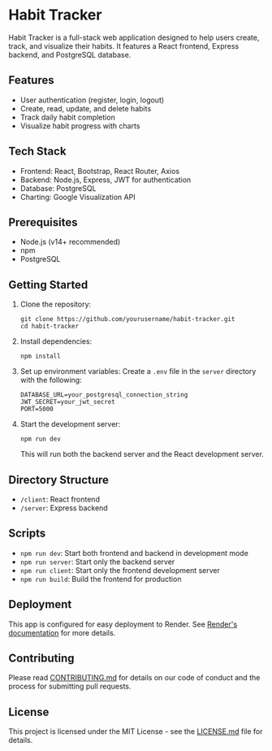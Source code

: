 # Habit Tracker

Habit Tracker is a full-stack web application designed to help users create, track, and visualize their habits. It features a React frontend, Express backend, and PostgreSQL database.

## Features

- User authentication (register, login, logout)
- Create, read, update, and delete habits
- Track daily habit completion
- Visualize habit progress with charts

## Tech Stack

- Frontend: React, Bootstrap, React Router, Axios
- Backend: Node.js, Express, JWT for authentication
- Database: PostgreSQL
- Charting: Google Visualization API

## Prerequisites

- Node.js (v14+ recommended)
- npm
- PostgreSQL

## Getting Started

1. Clone the repository:
   ```
   git clone https://github.com/yourusername/habit-tracker.git
   cd habit-tracker
   ```

2. Install dependencies:
   ```
   npm install
   ```

3. Set up environment variables:
   Create a `.env` file in the `server` directory with the following:
   ```
   DATABASE_URL=your_postgresql_connection_string
   JWT_SECRET=your_jwt_secret
   PORT=5000
   ```

4. Start the development server:
   ```
   npm run dev
   ```

   This will run both the backend server and the React development server.

## Directory Structure

- `/client`: React frontend
- `/server`: Express backend

## Scripts

- `npm run dev`: Start both frontend and backend in development mode
- `npm run server`: Start only the backend server
- `npm run client`: Start only the frontend development server
- `npm run build`: Build the frontend for production

## Deployment

This app is configured for easy deployment to Render. See [Render's documentation](https://render.com/docs) for more details.

## Contributing

Please read [CONTRIBUTING.md](CONTRIBUTING.md) for details on our code of conduct and the process for submitting pull requests.

## License

This project is licensed under the MIT License - see the [LICENSE.md](LICENSE.md) file for details.